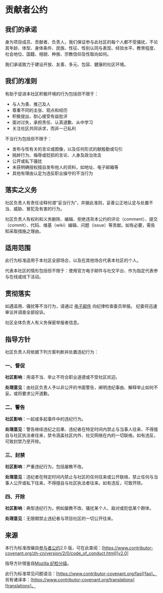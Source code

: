# 贡献者公约

## 我们的承诺

身为项目成员、贡献者、负责人，我们保证参与此社区的每个人都不受骚扰，不论其年龄、体型、身体条件、民族、性征、性别认同与表现、经验水平、教育程度、社会地位、国籍、相貌、种族、宗教信仰及性取向如何。

我们承诺致力于建设开放、友善、多元、包容、健康的社区环境。

## 我们的准则

有助于促进本社区积极环境的行为包括但不限于：

- 与人为善、推己及人
- 尊重不同的主张、观点和经历
- 积极提出、耐心接受有益批评
- 面对过失，承担责任、认真道歉、从中学习
- 关注社区共同诉求，而非一己私利

不当行为包括但不限于：

- 发布与性有关的言论或图像，以及任何形式的献殷勤或勾引
- 挑衅行为、侮辱或贬损的言论、人身及政治攻击
- 公开或私下骚扰
- 未获明确授权擅自发布他人的资料，如地址、电子邮箱等
- 其他有理由认定为违反职业操守的不当行为

## 落实之义务

社区负责人有责任诠释何谓“妥当行为”，并据此准则，妥善公正地认定与处置不当、威胁、冒犯及有害的行为。

社区负责人有权利和义务删除、编辑、拒绝违背本公约的评论（comment）、提交（commit）、代码、维基（wiki）编辑、问题（issue）等贡献。如有必要，需告知采取措施之理由。

## 适用范围

此行为标准适用于本社区全部场合，以及在其他场合代表本社区的个人。

代表本社区的情形包括但不限于：使用官方电子邮件与社交平台、作为指定代表参与在线或线下活动。

## 贯彻落实

如遇滥用、骚扰等不当行为，请通过 [电子邮件](mailto:blueglassblock@outlook.com) 向纪律检查委员举报。
纪委将迅速审议并调查全部投诉。

社区全体负责人有义务保密举报者信息。

## 指导方针

社区负责人将依据下列方案判断并处置违纪行为：

### 一、督促

**社区影响**：用语不当、举止不符合职业道德或不受社区欢迎。

**处理意见**：由社区负责人予以非公开的书面警告，阐明违纪事由、解释举止如何不妥。或将要求公开道歉。

### 二、警告

**社区影响**：一起或多起事件中的违纪行为。

**处理意见**：警告继续违纪之后果、违纪者在特定时间内禁止与当事人往来、不得擅自与社区执法者往来，禁令涵盖社区内外、社交网络在内的一切联络。如有违反，可致封禁乃至开除。

### 三、封禁

**社区影响**：严重违纪行为，包括屡教不改。

**处理意见**：违纪者在特定时间内禁止与社区的任何往来或公开联络，禁止任何与当事人公开或私下往来，不得擅自与社区执法者往来。如有违反，可致开除。

### 四、开除

**社区影响**：典型违纪行为，例如屡教不改、骚扰某个人、敌对或贬低某个群体。

**处理意见**：无限期禁止违纪者与项目社区的一切公开往来。

## 来源

本行为标准改编自[参与者公约][homepage]2.0 版，可在此查阅：[https://www.contributor-covenant.org/zh-cn/version/2/0/code_of_conduct.html][v2.0]

指导方针借鉴自[Mozilla 纪检分级][mozilla coc]。

此行为标准常见问题请洽：[https://www.contributor-covenant.org/faq][faq]。
另有诸译本：[https://www.contributor-covenant.org/translations][translations]。

[homepage]: https://www.contributor-covenant.org
[v2.0]: https://www.contributor-covenant.org/version/2/0/code_of_conduct.html
[mozilla coc]: https://github.com/mozilla/diversity
[faq]: https://www.contributor-covenant.org/faq
[translations]: https://www.contributor-covenant.org/translations
